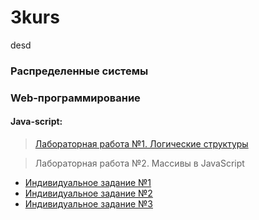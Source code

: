 # 3kurs
desd

### Распределенные системы


### Web-программирование


#### Java-script:
> [Лабораторная работа №1. Логические структуры]()

> Лабораторная работа №2. Массивы в JavaScript
   * [Индивидуальное задание №1]()
   * [Индивидуальное задание №2]()
   * [Индивидуальное задание №3]()

